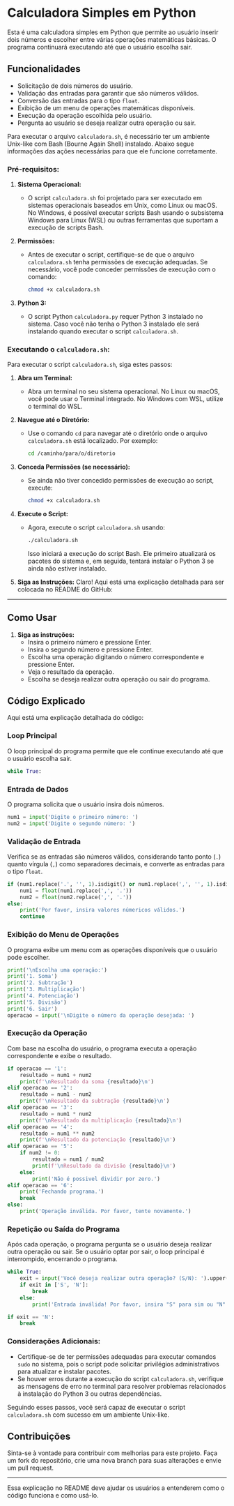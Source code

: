 # Calculadora Simples em Python

Esta é uma calculadora simples em Python que permite ao usuário inserir dois números e escolher entre várias operações matemáticas básicas. O programa continuará executando até que o usuário escolha sair.

## Funcionalidades

- Solicitação de dois números do usuário.
- Validação das entradas para garantir que são números válidos.
- Conversão das entradas para o tipo `float`.
- Exibição de um menu de operações matemáticas disponíveis.
- Execução da operação escolhida pelo usuário.
- Pergunta ao usuário se deseja realizar outra operação ou sair.

Para executar o arquivo `calculadora.sh`, é necessário ter um ambiente Unix-like com Bash (Bourne Again Shell) instalado. Abaixo segue informações das ações necessárias para que ele funcione corretamente.

### Pré-requisitos:

1. **Sistema Operacional:**
   - O script `calculadora.sh` foi projetado para ser executado em sistemas operacionais baseados em Unix, como Linux ou macOS. No Windows, é possível executar scripts Bash usando o subsistema Windows para Linux (WSL) ou outras ferramentas que suportam a execução de scripts Bash.

2. **Permissões:**
   - Antes de executar o script, certifique-se de que o arquivo `calculadora.sh` tenha permissões de execução adequadas. Se necessário, você pode conceder permissões de execução com o comando:
     ```bash
     chmod +x calculadora.sh
     ```
3. **Python 3:**
   - O script Python `calculadora.py` requer Python 3 instalado no sistema. Caso você não tenha o Python 3 instalado ele será instalando quando executar o script `calculadora.sh`.

### Executando o `calculadora.sh`:

Para executar o script `calculadora.sh`, siga estes passos:

1. **Abra um Terminal:**
   - Abra um terminal no seu sistema operacional. No Linux ou macOS, você pode usar o Terminal integrado. No Windows com WSL, utilize o terminal do WSL.

2. **Navegue até o Diretório:**
   - Use o comando `cd` para navegar até o diretório onde o arquivo `calculadora.sh` está localizado. Por exemplo:
     ```bash
     cd /caminho/para/o/diretorio
     ```

3. **Conceda Permissões (se necessário):**
   - Se ainda não tiver concedido permissões de execução ao script, execute:
     ```bash
     chmod +x calculadora.sh
     ```

4. **Execute o Script:**
   - Agora, execute o script `calculadora.sh` usando:
     ```bash
     ./calculadora.sh
     ```
     Isso iniciará a execução do script Bash. Ele primeiro atualizará os pacotes do sistema e, em seguida, tentará instalar o Python 3 se ainda não estiver instalado.

5. **Siga as Instruções:**
   Claro! Aqui está uma explicação detalhada para ser colocada no README do GitHub:

---

## Como Usar

1. **Siga as instruções:**
   - Insira o primeiro número e pressione Enter.
   - Insira o segundo número e pressione Enter.
   - Escolha uma operação digitando o número correspondente e pressione Enter.
   - Veja o resultado da operação.
   - Escolha se deseja realizar outra operação ou sair do programa.

## Código Explicado

Aqui está uma explicação detalhada do código:

### Loop Principal

O loop principal do programa permite que ele continue executando até que o usuário escolha sair.

```python
while True:
```

### Entrada de Dados

O programa solicita que o usuário insira dois números. 

```python
num1 = input('Digite o primeiro número: ')
num2 = input('Digite o segundo número: ')
```

### Validação de Entrada

Verifica se as entradas são números válidos, considerando tanto ponto (`.`) quanto vírgula (`,`) como separadores decimais, e converte as entradas para o tipo `float`.

```python
if (num1.replace('.', '', 1).isdigit() or num1.replace(',', '', 1).isdigit()) and (num2.replace('.', '', 1).isdigit() or num2.replace(',', '', 1).isdigit()):
    num1 = float(num1.replace(',', '.'))
    num2 = float(num2.replace(',', '.'))
else:
    print('Por favor, insira valores númericos válidos.')
    continue
```

### Exibição do Menu de Operações

O programa exibe um menu com as operações disponíveis que o usuário pode escolher.

```python
print('\nEscolha uma operação:')
print('1. Soma')
print('2. Subtração')
print('3. Multiplicação')
print('4. Potenciação')
print('5. Divisão')
print('6. Sair')
operacao = input('\nDigite o número da operação desejada: ')
```

### Execução da Operação

Com base na escolha do usuário, o programa executa a operação correspondente e exibe o resultado.

```python
if operacao == '1':
    resultado = num1 + num2
    print(f'\nResultado da soma {resultado}\n')
elif operacao == '2':
    resultado = num1 - num2
    print(f'\nResultado da subtração {resultado}\n')
elif operacao == '3':
    resultado = num1 * num2
    print(f'\nResultado da multiplicação {resultado}\n')
elif operacao == '4':
    resultado = num1 ** num2
    print(f'\nResultado da potenciação {resultado}\n')
elif operacao == '5':
    if num2 != 0:
        resultado = num1 / num2
        print(f'\nResultado da divisão {resultado}\n')
    else:
        print('Não é possivel dividir por zero.')
elif operacao == '6':
    print('Fechando programa.')
    break
else:
    print('Operação inválida. Por favor, tente novamente.')
```

### Repetição ou Saída do Programa

Após cada operação, o programa pergunta se o usuário deseja realizar outra operação ou sair. Se o usuário optar por sair, o loop principal é interrompido, encerrando o programa.

```python
while True:
    exit = input('Você deseja realizar outra operação? (S/N): ').upper()
    if exit in ['S', 'N']:
        break
    else:
        print('Entrada inválida! Por favor, insira "S" para sim ou "N" para não.\n')

if exit == 'N':
    break
```

### Considerações Adicionais:

- Certifique-se de ter permissões adequadas para executar comandos `sudo` no sistema, pois o script pode solicitar privilégios administrativos para atualizar e instalar pacotes.
- Se houver erros durante a execução do script `calculadora.sh`, verifique as mensagens de erro no terminal para resolver problemas relacionados à instalação do Python 3 ou outras dependências.

Seguindo esses passos, você será capaz de executar o script `calculadora.sh` com sucesso em um ambiente Unix-like.

## Contribuições

Sinta-se à vontade para contribuir com melhorias para este projeto. Faça um fork do repositório, crie uma nova branch para suas alterações e envie um pull request.

---

Essa explicação no README deve ajudar os usuários a entenderem como o código funciona e como usá-lo.
